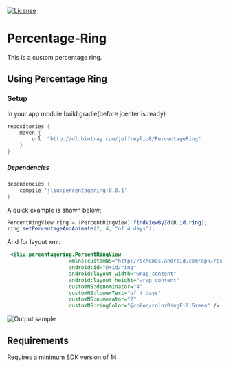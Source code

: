 [![License](https://img.shields.io/badge/license-Apache%202-blue.svg)](https://www.apache.org/licenses/LICENSE-2.0)

# Percentage-Ring

This is a custom percentage ring.

Using Percentage Ring
----------------

### Setup
In your app module build.gradle(before jcenter is ready)
```groovy
repositories {
    maven {
        url  "http://dl.bintray.com/jeffreyliu8/PercentageRing"
    }
}
```


##### Dependencies
```groovy
dependencies {
    compile 'jliu:percentagering:0.0.1'
}
```

A quick example is shown below:

```java
PercentRingView ring = (PercentRingView) findViewById(R.id.ring);
ring.setPercentageAndAnimate(2, 4, "of 4 days");
```

And for layout xml:
```xml
 <jliu.percentagering.PercentRingView
                    xmlns:customNS="http://schemas.android.com/apk/res-auto"
                    android:id="@+id/ring"
                    android:layout_width="wrap_content"
                    android:layout_height="wrap_content"
                    customNS:denominator="4"
                    customNS:lowerText="of 4 days"
                    customNS:numerator="2"
                    customNS:ringColor="@color/colorRingFillGreen" />
```
![Output sample](https://github.com/jeffreyliu8/Percentage-Ring/blob/master/preview.gif)

Requirements
--------------
Requires a minimum SDK version of 14
